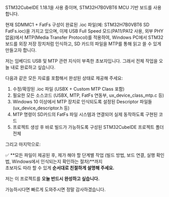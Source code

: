 STM32CubeIDE 1.18.1을 사용 중이며, STM32H7B0VBT6 MCU 기반 보드를 사용합니다.

현재 SDMMC1 + FatFs 구성이 완료된 .ioc 파일(예: STM32H7B0VBT6 SD FatFs.ioc)을 가지고 있으며,
이제 USB Full Speed 모드(PA11/PA12 사용, 외부 PHY 없음)에서 MTP(Media Transfer Protocol)를 적용하여,
Windows PC에서 STM32 보드를 외장 저장 장치처럼 인식하고,
SD 카드의 파일을 MTP를 통해 읽고 쓸 수 있게 만들고자 합니다.

저는 임베디드 USB 및 MTP 관련 지식이 부족한 초보자입니다.
그래서 전체 작업을 오늘 내로 완료하고 싶습니다.

다음과 같은 모든 자료를 포함해서 완성된 상태로 제공해 주세요:

1. 수정/확장된 .ioc 파일 (USBX + Custom MTP Class 포함)
2. 필요한 모든 소스코드 (USBX, MTP, FatFs 연동부, ux_device_class_mtp.c 등)
3. Windows 10 이상에서 MTP 장치로 인식되도록 설정된 Descriptor 파일들 (ux_device_descriptor.h 등)
4. MTP 명령이 SD카드의 FatFs 파일 시스템과 연결되어 실제 동작하도록 구현된 코드
5. 프로젝트 생성 후 바로 빌드가 가능하도록 구성된 STM32CubeIDE 프로젝트 폴더 전체

그리고 마지막으로:

✅ **모든 파일이 제공된 후, 제가 해야 할 단계별 작업 (빌드 방법, 보드 연결, 실행 확인법, Windows에서 인식되는지 확인하는 절차)**까지  
초보자도 따라 할 수 있게 **순서대로 친절하게 설명해 주세요.**

저는 이 프로젝트를 **오늘 반드시 완성하고 싶습니다.**

가능하시다면 빠르게 도와주시면 정말 감사하겠습니다.
